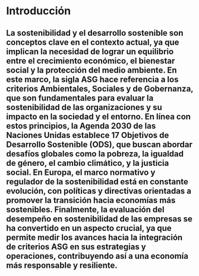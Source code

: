 # Introducción 
## La sostenibilidad y el desarrollo sostenible son conceptos clave en el contexto actual, ya que implican la necesidad de lograr un equilibrio entre el crecimiento económico, el bienestar social y la protección del medio ambiente. En este marco, la sigla ASG hace referencia a los criterios Ambientales, Sociales y de Gobernanza, que son fundamentales para evaluar la sostenibilidad de las organizaciones y su impacto en la sociedad y el entorno. En línea con estos principios, la Agenda 2030 de las Naciones Unidas establece 17 Objetivos de Desarrollo Sostenible (ODS), que buscan abordar desafíos globales como la pobreza, la igualdad de género, el cambio climático, y la justicia social. En Europa, el marco normativo y regulador de la sostenibilidad está en constante evolución, con políticas y directivas orientadas a promover la transición hacia economías más sostenibles. Finalmente, la evaluación del desempeño en sostenibilidad de las empresas se ha convertido en un aspecto crucial, ya que permite medir los avances hacia la integración de criterios ASG en sus estrategias y operaciones, contribuyendo así a una economía más responsable y resiliente.
